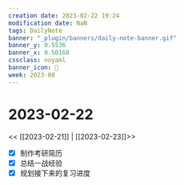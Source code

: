```yaml
---
creation date: 2023-02-22 19:24
modification date: NaN
tags: DailyNote
banner: "_plugin/banners/daily-note-banner.gif"
banner_y: 0.5536
banner_x: 0.50168
cssclass: noyaml
banner_icon: 💌
week: 2023-08
---
```


# 2023-02-22

<< [[2023-02-21]] | [[2023-02-23]]>>

- [x] 制作考研简历
- [x] 总结一战经验
- [x] 规划接下来的复习进度
